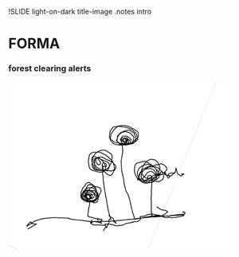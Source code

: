 !SLIDE light-on-dark title-image
.notes intro

# FORMA #
### forest clearing alerts ###
![trees](trees.jpg)

